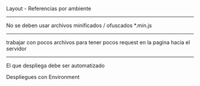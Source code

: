 
Layout - Referencias por ambiente

-------------------------------------------------------------------------------------------------------------------------------------

No se deben usar archivos minificados / ofuscados *.min.js

-------------------------------------------------------------------------------------------------------------------------------------

trabajar con pocos archivos para tener pocos request en la pagina hacia el servidor

-------------------------------------------------------------------------------------------------------------------------------------

El que despliega debe ser automatizado

Despliegues con Environment

